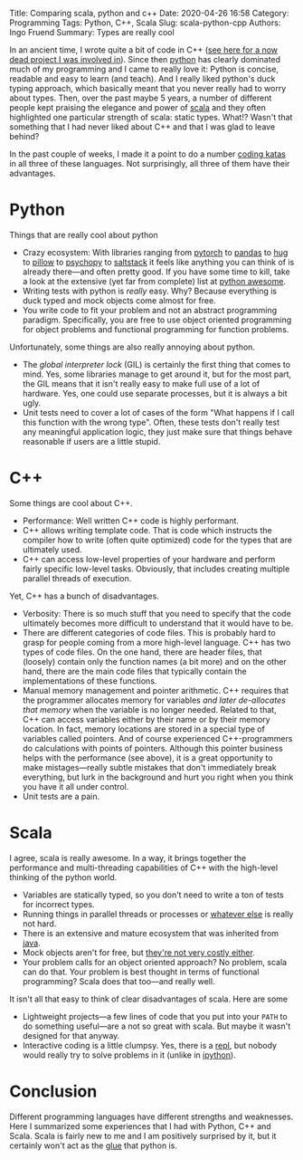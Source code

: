 Title: Comparing scala, python and c++
Date: 2020-04-26 16:58
Category: Programming
Tags: Python, C++, Scala
Slug: scala-python-cpp
Authors: Ingo Fruend
Summary: Types are really cool

In an ancient time, I wrote quite a bit of code in C++ ([see here for a now dead project I was involved in](http://psignifit.sourceforge.net/)).
Since then [python](https://www.python.org/) has clearly dominated much of my programming and I came to really love it:
Python is concise, readable and easy to learn (and teach).
And I really liked python's duck typing approach, which basically meant that you never really had to worry about types.
Then, over the past maybe 5 years, a number of different people kept praising the elegance and power of [scala](https://scala-lang.org/) and they often highlighted one particular strength of scala: static types.
What!? Wasn't that something that I had never liked about C++ and that I was glad to leave behind?

In the past couple of weeks, I made it a point to do a number [coding katas](https://en.wikipedia.org/wiki/Kata_(programming)) in all three of these languages.
Not surprisingly, all three of them have their advantages.

# Python

Things that are really cool about python

- Crazy ecosystem: With libraries ranging from [pytorch](https://pytorch.org/) to [pandas](https://pandas.pydata.org/) to [hug](http://www.hug.rest/) to [pillow](https://python-pillow.org/) to [psychopy](https://www.psychopy.org/) to [saltstack](https://repo.saltstack.com/) it feels like anything you can think of is already there&mdash;and often pretty good. If you have some time to kill, take a look at the extensive (yet far from complete) list at [python awesome](https://github.com/vinta/awesome-python).
- Writing tests with python is *really* easy. Why? Because everything is duck typed and mock objects come almost for free.
- You write code to fit your problem and not an abstract programming paradigm. Specifically, you are free to use object oriented programming for object problems and functional programming for function problems.

Unfortunately, some things are also really annoying about python.

- The *global interpreter lock* (GIL) is certainly the first thing that comes to mind. Yes, some libraries manage to get around it, but for the most part, the GIL means that it isn't really easy to make full use of a lot of hardware. Yes, one could use separate processes, but it is always a bit ugly.
- Unit tests need to cover a lot of cases of the form "What happens if I call this function with the wrong type". Often, these tests don't really test any meaningful application logic, they just make sure that things behave reasonable if users are a little stupid.

# C++

Some things are cool about C++.

- Performance: Well written C++ code is highly performant.
- C++ allows writing template code. That is code which instructs the compiler how to write (often quite optimized) code for the types that are ultimately used.
- C++ can access low-level properties of your hardware and perform fairly specific low-level tasks. Obviously, that includes creating multiple parallel threads of execution.

Yet, C++ has a bunch of disadvantages.

- Verbosity: There is so much stuff that you need to specify that the code ultimately becomes more difficult to understand that it would have to be.
- There are different categories of code files. This is probably hard to grasp for people coming from a more high-level language. C++ has two types of code files. On the one hand, there are header files, that (loosely) contain only the function names (a bit more) and on the other hand, there are the main code files that typically contain the implementations of these functions.
- Manual memory management and pointer arithmetic. C++ requires that the programmer allocates memory for variables *and later de-allocates that memory* when the variable is no longer needed. Related to that, C++ can access variables either by their name or by their memory location. In fact, memory locations are stored in a special type of variables called pointers. And of course experienced C++-programmers do calculations with points of pointers. Although this pointer business helps with the performance (see above), it is a great opportunity to make mistages&mdash;really subtle mistakes that don't immediately break everything, but lurk in the background and hurt you right when you think you have it all under control.
- Unit tests are a pain.

# Scala

I agree, scala is really awesome. In a way, it brings together the performance and multi-threading capabilities of C++ with the high-level thinking of the python world.

- Variables are statically typed, so you don't need to write a ton of tests for incorrect types.
- Running things in parallel threads or processes or [whatever else](https://akka.io/) is really not hard.
- There is an extensive and mature ecosystem that was inherited from [java](https://www.java.com/en/).
- Mock objects aren't for free, but [they're not very costly either](https://scalamock.org/).
- Your problem calls for an object oriented approach? No problem, scala can do that. Your problem is best thought in terms of functional programming? Scala does that too&mdash;and really well.

It isn't all that easy to think of clear disadvantages of scala. Here are some

- Lightweight projects&mdash;a few lines of code that you put into your `PATH` to do something useful&mdash;are a not so great with scala. But maybe it wasn't designed for that anyway.
- Interactive coding is a little clumpsy. Yes, there is a [repl](https://en.wikipedia.org/wiki/Read%E2%80%93eval%E2%80%93print_loop), but nobody would really try to solve problems in it (unlike in [ipython](https://ipython.org/)).

# Conclusion

Different programming languages have different strengths and weaknesses.
Here I summarized some experiences that I had with Python, C++ and Scala.
Scala is fairly new to me and I am positively surprised by it, but it certainly won't act as the [glue](https://www.python.org/doc/essays/omg-darpa-mcc-position/) that python is.
